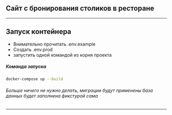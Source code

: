 ## Сайт с бронирования столиков в ресторане


---
## Запуск контейнера 
- Внимательно прочитать .env.example
- Создать .env.prod
- запустить одной командой из корня проекта

##### Команда запуска
```bash
docker-compose up --build 
```
###### Больше ничего не нужно делать, миграции будут применены база данных будет заполнена фикстурой сама
---
